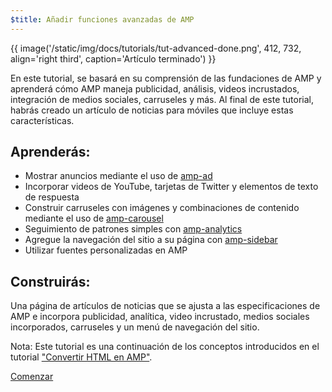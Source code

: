 ```yaml
---
$title: Añadir funciones avanzadas de AMP
---
```


{{ image('/static/img/docs/tutorials/tut-advanced-done.png', 412, 732, align='right third', caption='Artículo terminado') }}


En este tutorial, se basará en su comprensión de las fundaciones de AMP y aprenderá cómo AMP maneja publicidad, análisis, videos incrustados, integración de medios sociales, carruseles y más. Al final de este tutorial, habrás creado un artículo de noticias para móviles que incluye estas características.

## Aprenderás:

- Mostrar anuncios mediante el uso de [amp-ad](/es/docs/reference/components/amp-ad.html)
- Incorporar videos de YouTube, tarjetas de Twitter y elementos de texto de respuesta
- Construir carruseles con imágenes y combinaciones de contenido mediante el uso de [amp-carousel](/es/docs/reference/components/amp-carousel.html)
- Seguimiento de patrones simples con [amp-analytics](/es/docs/reference/components/amp-analytics.html)
- Agregue la navegación del sitio a su página con [amp-sidebar](/es/docs/reference/components/amp-sidebar.html)
- Utilizar fuentes personalizadas en AMP

## Construirás:

Una página de artículos de noticias que se ajusta a las especificaciones de AMP e incorpora publicidad, analítica, video incrustado, medios sociales incorporados, carruseles y un menú de navegación del sitio.

Nota: Este tutorial es una continuación de los conceptos introducidos en el tutorial ["Convertir HTML en AMP"](/es/docs/fundamentals/converting.html).

<div class="start-button">
<a class="button" href="/es/docs/fundamentals/add_advanced/setting_up.html"><span class="arrow-next">Comenzar</span></a>
</div>
